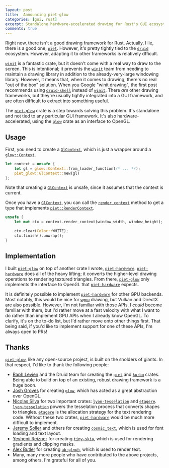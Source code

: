 ```yaml
---
layout: post
title:  Announcing piet-glow
categories: [gui, rust]
excerpt: Standalone hardware-accelerated drawing for Rust's GUI ecosystem.
comments: true
---
```


Right now, there isn't a good drawing framework for Rust. Actually, I lie, there is a good one; [`piet`]. However, it's pretty tightly tied to the [`druid`] ecosystem. However, adapting it to other frameworks is relatively dfficult.

[`winit`] is a fantastic crate, but it doesn't come with a real way to draw to the screen. This is intentional; it prevents the [`winit`] team from needing to maintain a drawing library in addition to the already-very-large windowing library. However, it means that, when it comes to drawing, there's no real "out of the box" solution. When you Google "winit drawing", the first post recommends using [`druid-shell`] instead of [`winit`]. There *are* other drawing frameworks, but they're usually tightly integrated into a GUI framework, and are often difficult to extract into something useful.

The [`piet-glow`] crate is a step towards solving this problem. It's standalone and not tied to any particular GUI framework. It's also hardware-accelerated, using the [`glow`] crate as an interface to OpenGL.

## Usage

First, you need to create a [`GlContext`], which is just a wrapper around a [`glow::Context`].

```rust
let context = unsafe {
    let gl = glow::Context::from_loader_function(/* ... */);
    piet_glow::GlContext::new(gl)
};
```

Note that creating a [`GlContext`] is unsafe, since it assumes that the context is current.

Once you have a [`GlContext`], you can call the [`render_context`] method to get a type that implements [`piet::RenderContext`].

```rust
unsafe {
    let mut ctx = context.render_context(window_width, window_height);

    ctx.clear(Color::WHITE);
    ctx.finish().unwrap();
}
```

## Implementation

I built [`piet-glow`] on top of another crate I wrote, [`piet-hardware`]. [`piet-hardware`] does all of the heavy lifting; it converts the higher-level drawing operations to rendering textured triangles. From there, [`piet-glow`] only implements the interface to OpenGL that [`piet-hardware`] expects.

It is definitely possible to implement [`piet-hardware`] for other GPU backends. Most notably, this would be nice for [`wgpu`] drawing, but Vulkan and DirectX are also possible. However, I'm not familiar with those APIs. I *could* become familiar with them, but I'd rather move at a fast velocity with what I want to do rather than implement GPU APIs when I already know OpenGL. To clarify, it's on the to-do list, but I'd rather move onto other things first. That being said, if you'd like to implement support for one of these APIs, I'm always open to PRs!

## Thanks

[`piet-glow`], like any open-source project, is built on the sholders of giants. In that respect, I'd like to thank the following people:

- [Raph Levien] and the Druid team for creating the [`piet`] and [`kurbo`] crates. Being able to build on top of an existing, robust drawing framework is a huge boon.
- [Josh Groves] for creating [`glow`], which has acted as a great abstraction over OpenGL.
- [Nicolas Silva] for two important crates: [`lyon-tesselation`] and [`etagere`]. [`lyon-tesselation`] powers the tesselation process that converts shapes to triangles. [`etagere`] is the allocation strategy for the text rendering code. Without these two crates, [`piet-hardware`] would be much more difficult to implement.
- [Jeremy Soller] and others for creating [`cosmic_text`], which is used for font loading and text layout.
- [Yevhenii Reizner] for creating [`tiny-skia`], which is used for rendering gradients and clipping masks.
- [Alex Butler] for creating [`ab-glyph`], which is used to render text.
- Many, many more people who have contributed to the above projects, among others. I'm grateful for all of you.

[`piet`]: https://crates.io/crates/piet
[`druid`]: https://crates.io/crates/druid
[`winit`]: https://crates.io/crates/winit
[`druid-shell`]: https://crates.io/crates/druid-shell
[`glow`]: https://crates.io/crates/glow
[`GlContext`]: https://docs.rs/piet-glow/latest/piet_glow/struct.GlContext.html
[`render_context`]: https://docs.rs/piet-glow/latest/piet_glow/struct.GlContext.html#method.render_context
[`piet-glow`]: https://crates.io/crates/piet-glow
[`piet-hardware`]: https://crates.io/crates/piet-hardware
[`wgpu`]: https://crates.io/crates/wgpu
[Raph Levien]: https://github.com/raphlinus
[Josh Groves]: https://github.com/grovesnl
[Nicolas Silva]: https://github.com/nical
[Jeremy Soller]: https://github.com/jackpot51
[Yevhenii Reizner]: https://github.com/RazrFalcon
[Alex Butler]: https://github.com/alexheretic
[`kurbo`]: https://crates.io/crates/kurbo
[`lyon-tesselation`]: https://crates.io/crates/lyon_tessellation
[`etagere`]: https://crates.io/crates/etagere
[`cosmic_text`]: https://crates.io/crates/cosmic_text
[`tiny-skia`]: https://crates.io/crates/tiny-skia
[`ab-glyph`]: https://crates.io/crates/ab_glyph
[`glow::Context`]: https://docs.rs/glow/latest/glow/struct.Context.html
[`piet::RenderContext`]: https://docs.rs/piet/latest/piet/trait.RenderContext.html
